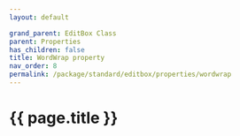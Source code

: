 ```yaml
---
layout: default

grand_parent: EditBox Class
parent: Properties
has_children: false
title: WordWrap property
nav_order: 8
permalink: /package/standard/editbox/properties/wordwrap
---
```

# {{ page.title }}




